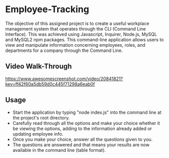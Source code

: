 # Employee-Tracking

The objective of this assigned project is to create a useful workplace management system that operates through the CLI (Command Line Interface). This was achieved using Javascript, Inquirer, Node.js, MySQL and MySQL2 npm packages. This command-line application allows users to view and manipulate information concerning employees, roles, and departments for a company through the Command Line.

## Video Walk-Through



https://www.awesomescreenshot.com/video/20841821?key=ff42f60a5db59d0c445f71298a6eab0f



## Usage

- Start the application by typing "node index.js" into the command line at the project's root directory.
- Carefully read through all the options and make your choice whether it be viewing the options, adding to the information already added or updating employee info.
- Once you make your choice, answer all the questions given to you.
- The questions are answered and that means your results are now available in the command line (table format).